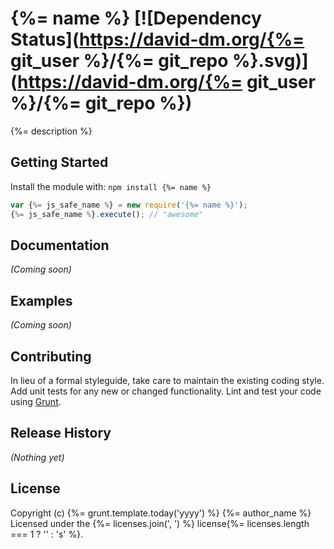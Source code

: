 # {%= name %} [![Dependency Status](https://david-dm.org/{%= git_user %}/{%= git_repo %}.svg)](https://david-dm.org/{%= git_user %}/{%= git_repo %})

{%= description %}

## Getting Started
Install the module with: `npm install {%= name %}`

```javascript
var {%= js_safe_name %} = new require('{%= name %}');
{%= js_safe_name %}.execute(); // "awesome"
```

## Documentation
_(Coming soon)_

## Examples
_(Coming soon)_

## Contributing
In lieu of a formal styleguide, take care to maintain the existing coding style. Add unit tests for any new or changed functionality. Lint and test your code using [Grunt](http://gruntjs.com/).

## Release History
_(Nothing yet)_

## License
Copyright (c) {%= grunt.template.today('yyyy') %} {%= author_name %}
Licensed under the {%= licenses.join(', ') %} license{%= licenses.length === 1 ? '' : 's' %}.
